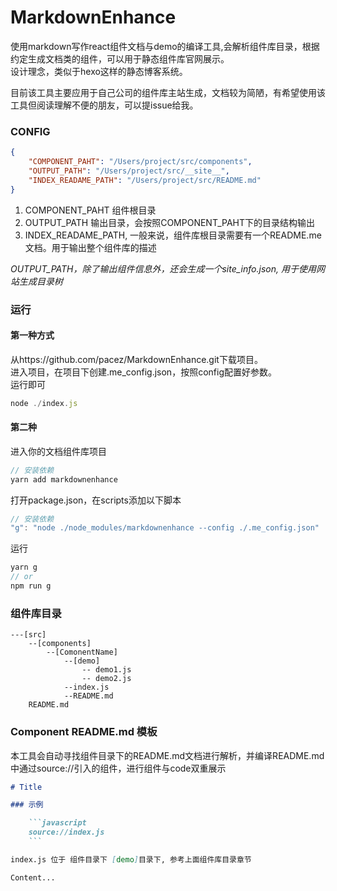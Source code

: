 # MarkdownEnhance

使用markdown写作react组件文档与demo的编译工具,会解析组件库目录，根据约定生成文档类的组件，可以用于静态组件库官网展示。  
设计理念，类似于hexo这样的静态博客系统。
   
目前该工具主要应用于自己公司的组件库主站生成，文档较为简陋，有希望使用该工具但阅读理解不便的朋友，可以提issue给我。

### CONFIG
```json
{
    "COMPONENT_PAHT": "/Users/project/src/components",
    "OUTPUT_PATH": "/Users/project/src/__site__",
    "INDEX_READAME_PATH": "/Users/project/src/README.md"
}
```

1. COMPONENT_PAHT 组件根目录
2. OUTPUT_PATH 输出目录，会按照COMPONENT_PAHT下的目录结构输出
3. INDEX_READAME_PATH, 一般来说，组件库根目录需要有一个README.me文档。用于输出整个组件库的描述

*OUTPUT_PATH，除了输出组件信息外，还会生成一个site_info.json, 用于使用网站生成目录树*

### 运行

#### 第一种方式   
从https://github.com/pacez/MarkdownEnhance.git下载项目。   
进入项目，在项目下创建.me_config.json，按照config配置好参数。  
运行即可
```javascript
node ./index.js
```

#### 第二种  
进入你的文档组件库项目
```javascript
// 安装依赖
yarn add markdownenhance
```
打开package.json，在scripts添加以下脚本
```javascript
// 安装依赖
"g": "node ./node_modules/markdownenhance --config ./.me_config.json"
```
运行
```javascript
yarn g
// or
npm run g
```

### 组件库目录
```
---[src]
    --[components]
        --[ComonentName]
            --[demo]
                -- demo1.js
                -- demo2.js
            --index.js
            --README.md
    README.md
```


### Component README.md 模板

本工具会自动寻找组件目录下的README.md文档进行解析，并编译README.md中通过source://引入的组件，进行组件与code双重展示

```markdown
# Title

### 示例

    ```javascript
    source://index.js
    ```

index.js 位于 组件目录下 [demo]目录下, 参考上面组件库目录章节

Content...

```

